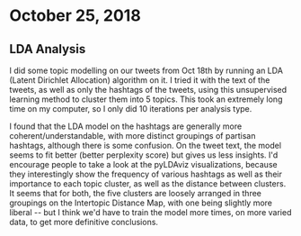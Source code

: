 # October 25, 2018
## LDA Analysis

I did some topic modelling on our tweets from Oct 18th by running an LDA (Latent Dirichlet Allocation) algorithm on it. I tried it with the text of the tweets, as well as only the hashtags of the tweets, using this unsupervised learning method to cluster them into 5 topics. This took an extremely long time on my computer, so I only did 10 iterations per analysis type.

I found that the LDA model on the hashtags are generally more coherent/understandable, with more distinct groupings of partisan hashtags, although there is some confusion. On the tweet text, the model seems to fit better (better perplexity score) but gives us less insights. I'd encourage people to take a look at the pyLDAviz visualizations, because they interestingly show the frequency of various hashtags as well as their importance to each topic cluster, as well as the distance between clusters. It seems that for both, the five clusters are loosely arranged in three groupings on the Intertopic Distance Map, with one being slightly more liberal -- but I think we'd have to train the model more times, on more varied data, to get more definitive conclusions.
